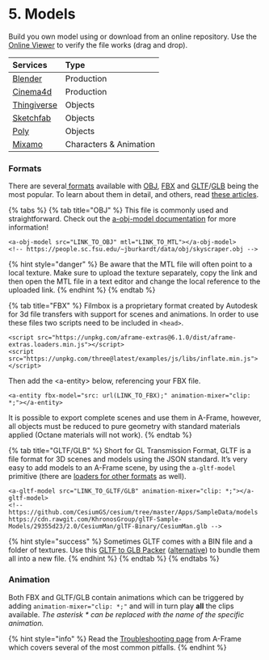 # 5. Models

Build you own model using or download from an online repository.  Use the [Online Viewer](https://www.creators3d.com/online-viewer) to verify the file works \(drag and drop\).

| Services | Type |
| :--- | :--- |
| [Blender](https://www.blender.org/) | Production |
| [Cinema4d](https://www.maxon.net/en-us/products/cinema-4d/overview/) | Production |
| [Thingiverse](https://www.thingiverse.com/) | Objects |
| [Sketchfab](https://sketchfab.com/search?features=downloadable+animated&q=low+poly&sort_by=-pertinence&type=models) | Objects |
| [Poly](https://poly.google.com/) | Objects |
| [Mixamo](https://www.mixamo.com/) | Characters & Animation |

### Formats

There are several[ formats](https://www.marxentlabs.com/3d-file-formats/) available with [OBJ](https://www.marxentlabs.com/obj-files/), [FBX](https://www.marxentlabs.com/fbx-files/) and [GLTF](https://www.marxentlabs.com/gltf-files/)/[GLB](https://www.marxentlabs.com/glb-files/) being the most popular. To learn about them in detail, and others, read [these articles](https://www.marxentlabs.com/defy-reality-the-3d-commerce-blog/).

{% tabs %}
{% tab title="OBJ" %}
This file is commonly used and straightforward. Check out the [a-obj-model documentation](https://github.com/aframevr/aframe/blob/master/docs/components/obj-model.md) for more information!

```markup
<a-obj-model src="LINK_TO_OBJ" mtl="LINK_TO_MTL"></a-obj-model>
<!-- https://people.sc.fsu.edu/~jburkardt/data/obj/skyscraper.obj -->
```

{% hint style="danger" %}
Be aware that the MTL file will often point to a local texture. Make sure to upload the texture separately, copy the link and then open the MTL file in a text editor and change the local reference to the uploaded link.
{% endhint %}
{% endtab %}

{% tab title="FBX" %}
Filmbox is a proprietary format created by Autodesk for 3d file transfers with support for scenes and animations. In order to use these files two scripts need to be included in `<head>`.

```markup
<script src="https://unpkg.com/aframe-extras@6.1.0/dist/aframe-extras.loaders.min.js"></script>
<script src="https://unpkg.com/three@latest/examples/js/libs/inflate.min.js"></script>
```

Then add the &lt;a-entity&gt; below, referencing your FBX file.

```markup
<a-entity fbx-model="src: url(LINK_TO_FBX);" animation-mixer="clip: *;"></a-entity>    
```

It is possible to export complete scenes and use them in A-Frame, however, all objects must be reduced to pure geometry with standard materials applied \(Octane materials will not work\).
{% endtab %}

{% tab title="GLTF/GLB" %}
Short for GL Transmission Format, GLTF is a file format for 3D scenes and models using the JSON standard. It’s very easy to add models to an A-Frame scene, by using the `a-gltf-model` primitive \(there are [loaders for other formats](https://aframe.io/docs/0.8.0/introduction/models.html) as well\).

```markup
<a-gltf-model src="LINK_TO_GLTF/GLB" animation-mixer="clip: *;"></a-gltf-model>
<!-- 
https://github.com/CesiumGS/cesium/tree/master/Apps/SampleData/models
https://cdn.rawgit.com/KhronosGroup/glTF-Sample-Models/29355d23/2.0/CesiumMan/glTF-Binary/CesiumMan.glb -->
```

{% hint style="success" %}
Sometimes GLTF comes with a BIN file and a folder of textures. Use this [GLTF to GLB Packer](https://glb-packer.glitch.me/) \([alternative](https://products.aspose.app/3d/conversion/gltf-to-glb)\) to bundle them all into a new file.
{% endhint %}
{% endtab %}
{% endtabs %}

### Animation

Both FBX and GLTF/GLB contain animations which can be triggered by adding `animation-mixer="clip: *;"` and will in turn play **all** the clips available. _The asterisk \* can be replaced with the name of the specific animation._

{% hint style="info" %}
Read the [Troubleshooting page](https://aframe.io/docs/1.0.0/introduction/models.html#troubleshooting) from A-Frame which covers several of the most common pitfalls.
{% endhint %}

